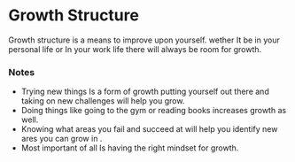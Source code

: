 # Growth Structure

Growth structure is a means to improve upon yourself. wether It be in your personal life or In your work life there will always be room for growth.

### Notes

* Trying new things Is a form of growth putting yourself out there and taking on new challenges will help you grow.
* Doing things like going to the gym or reading books increases growth as well.
* Knowing what areas you fail and succeed at will help you identify new ares you can grow in .
* Most important of all Is having the right mindset for growth.

